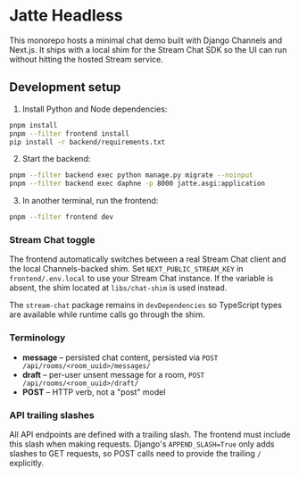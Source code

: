# Jatte Headless

This monorepo hosts a minimal chat demo built with Django Channels and Next.js. It ships with a local shim for the Stream Chat SDK so the UI can run without hitting the hosted Stream service.

## Development setup

1. Install Python and Node dependencies:

```bash
pnpm install
pnpm --filter frontend install
pip install -r backend/requirements.txt
```

2. Start the backend:

```bash
pnpm --filter backend exec python manage.py migrate --noinput
pnpm --filter backend exec daphne -p 8000 jatte.asgi:application
```

3. In another terminal, run the frontend:

```bash
pnpm --filter frontend dev
```

### Stream Chat toggle

The frontend automatically switches between a real Stream Chat client and the local Channels-backed shim. Set `NEXT_PUBLIC_STREAM_KEY` in `frontend/.env.local` to use your Stream Chat instance. If the variable is absent, the shim located at `libs/chat-shim` is used instead.

The `stream-chat` package remains in `devDependencies` so TypeScript types are available while runtime calls go through the shim.

### Terminology

* **message** – persisted chat content, persisted via `POST /api/rooms/<room_uuid>/messages/`
* **draft** – per-user unsent message for a room, `POST /api/rooms/<room_uuid>/draft/`
* **POST** – HTTP verb, not a "post" model

### API trailing slashes

All API endpoints are defined with a trailing slash. The frontend must include
this slash when making requests. Django's `APPEND_SLASH=True` only adds slashes
to GET requests, so POST calls need to provide the trailing `/` explicitly.
